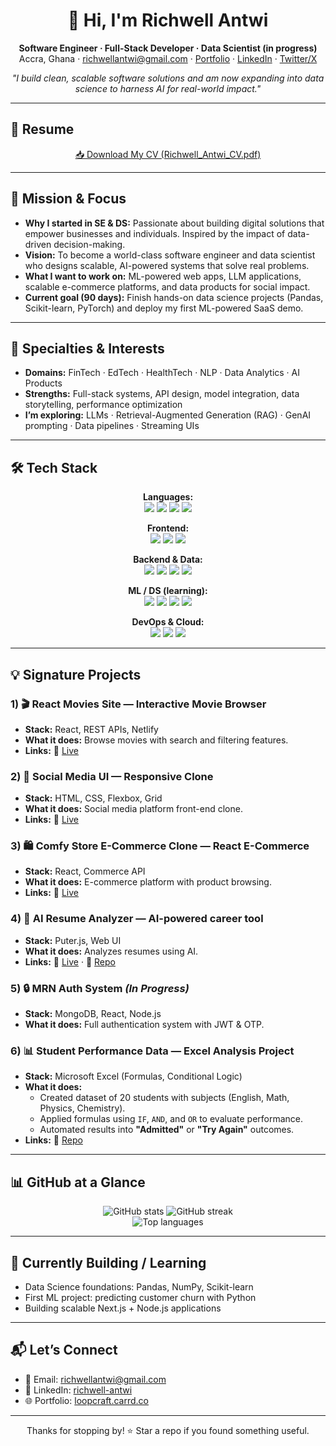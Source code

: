 <!-- Profile README – Professional, ATS-friendly, and recruiter-ready -->
<!-- Repo must be named: github.com/Richwell111/Richwell111 -->

<h1 align="center">👋 Hi, I'm Richwell Antwi</h1>
<p align="center">
  <strong>Software Engineer · Full-Stack Developer · Data Scientist (in progress)</strong><br/>
  Accra, Ghana · <a href="mailto:richwellantwi40@gmail.com">richwellantwi@gmail.com</a> · 
  <a href="https://loopcraft.carrd.co/">Portfolio</a> · 
  <a href="https://www.linkedin.com/in/richwell-antwi/">LinkedIn</a> · 
  <a href="https://twitter.com/">Twitter/X</a>
</p>

<p align="center">
  <em>"I build clean, scalable software solutions and am now expanding into data science to harness AI for real-world impact."</em>
</p>

---

## 📄 Resume
<p align="center">
  <a href="https://github.com/Richwell111/Richwell111/blob/main/assets/Richwell.pdf" target="_blank">
    📥 Download My CV (Richwell_Antwi_CV.pdf)
  </a>
</p>

---

## 🚀 Mission & Focus
- **Why I started in SE & DS:** Passionate about building digital solutions that empower businesses and individuals. Inspired by the impact of data-driven decision-making.  
- **Vision:** To become a world-class software engineer and data scientist who designs scalable, AI-powered systems that solve real problems.  
- **What I want to work on:** ML-powered web apps, LLM applications, scalable e-commerce platforms, and data products for social impact.  
- **Current goal (90 days):** Finish hands-on data science projects (Pandas, Scikit-learn, PyTorch) and deploy my first ML-powered SaaS demo.  

---

## 🧩 Specialties & Interests
- **Domains:** FinTech · EdTech · HealthTech · NLP · Data Analytics · AI Products  
- **Strengths:** Full-stack systems, API design, model integration, data storytelling, performance optimization  
- **I’m exploring:** LLMs · Retrieval-Augmented Generation (RAG) · GenAI prompting · Data pipelines · Streaming UIs  

---

## 🛠 Tech Stack
<div align="center">

**Languages:**  
<img src="https://img.shields.io/badge/JavaScript-F7DF1E?logo=javascript&logoColor=black"/> 
<img src="https://img.shields.io/badge/TypeScript-3178C6?logo=typescript&logoColor=white"/> 
<img src="https://img.shields.io/badge/Python-3776AB?logo=python&logoColor=white"/> 
<img src="https://img.shields.io/badge/SQL-336791?logo=postgresql&logoColor=white"/>

**Frontend:**  
<img src="https://img.shields.io/badge/React-20232a?logo=react&logoColor=61DAFB"/> 
<img src="https://img.shields.io/badge/Next.js-000000?logo=nextdotjs&logoColor=white"/> 
<img src="https://img.shields.io/badge/Tailwind-06B6D4?logo=tailwindcss&logoColor=white"/>

**Backend & Data:**  
<img src="https://img.shields.io/badge/Node.js-339933?logo=nodedotjs&logoColor=white"/> 
<img src="https://img.shields.io/badge/Express-000000?logo=express&logoColor=white"/> 
<img src="https://img.shields.io/badge/PostgreSQL-4169E1?logo=postgresql&logoColor=white"/> 
<img src="https://img.shields.io/badge/MongoDB-4EA94B?logo=mongodb&logoColor=white"/>

**ML / DS (learning):**  
<img src="https://img.shields.io/badge/NumPy-013243?logo=numpy&logoColor=white"/> 
<img src="https://img.shields.io/badge/Pandas-150458?logo=pandas&logoColor=white"/> 
<img src="https://img.shields.io/badge/Scikit--learn-F7931E?logo=scikitlearn&logoColor=white"/> 
<img src="https://img.shields.io/badge/PyTorch-EE4C2C?logo=pytorch&logoColor=white"/>

**DevOps & Cloud:**  
<img src="https://img.shields.io/badge/Docker-2496ED?logo=docker&logoColor=white"/> 
<img src="https://img.shields.io/badge/GitHub%20Actions-2088FF?logo=githubactions&logoColor=white"/> 
<img src="https://img.shields.io/badge/AWS-232F3E?logo=amazonaws&logoColor=white"/> 

</div>

---

## 💡 Signature Projects

### 1) 🎬 React Movies Site — Interactive Movie Browser  
- **Stack:** React, REST APIs, Netlify  
- **What it does:** Browse movies with search and filtering features.  
- **Links:** 🚀 <a href="https://app.netlify.com/projects/react-movies-sites/">Live</a>  

### 2) 💬 Social Media UI — Responsive Clone  
- **Stack:** HTML, CSS, Flexbox, Grid  
- **What it does:** Social media platform front-end clone.  
- **Links:** 🚀 <a href="https://htmlcsssocialmedia.netlify.app/">Live</a>  

### 3) 🛍️ Comfy Store E-Commerce Clone — React E-Commerce  
- **Stack:** React, Commerce API  
- **What it does:** E-commerce platform with product browsing.  
- **Links:** 🚀 <a href="https://rich-comfy.netlify.app/">Live</a>  

### 4) 📄 AI Resume Analyzer — AI-powered career tool  
- **Stack:** Puter.js, Web UI  
- **What it does:** Analyzes resumes using AI.  
- **Links:** 🚀 <a href="https://loopcraft-ai-resume-analyzer-9yhrd.puter.site/">Live</a> · 🔗 <a href="https://github.com/Richwell111/ai-resume-analyzer">Repo</a>  

### 5) 🔒 MRN Auth System *(In Progress)*  
- **Stack:** MongoDB, React, Node.js  
- **What it does:** Full authentication system with JWT & OTP.
  
### 6) 📊 Student Performance Data — Excel Analysis Project  
- **Stack:** Microsoft Excel (Formulas, Conditional Logic)  
- **What it does:**  
  - Created dataset of 20 students with subjects (English, Math, Physics, Chemistry).  
  - Applied formulas using `IF`, `AND`, and `OR` to evaluate performance.  
  - Automated results into **"Admitted"** or **"Try Again"** outcomes.  
- **Links:** 🔗 <a href="https://github.com/Richwell111/student-performance-data">Repo</a>


---

## 📊 GitHub at a Glance
<div align="center">
<img src="https://github-readme-stats.vercel.app/api?username=Richwell111&show_icons=true&hide_title=true&theme=tokyonight" alt="GitHub stats" />
<img src="https://github-readme-streak-stats.herokuapp.com/?user=Richwell111&theme=tokyonight" alt="GitHub streak" />
<br/>
<img src="https://github-readme-stats.vercel.app/api/top-langs/?username=Richwell111&layout=compact&theme=tokyonight" alt="Top languages" />
</div>

---

## 🎯 Currently Building / Learning
- Data Science foundations: Pandas, NumPy, Scikit-learn  
- First ML project: predicting customer churn with Python  
- Building scalable Next.js + Node.js applications  

---

## 📬 Let’s Connect
- 📧 Email: <a href="mailto:richwellantwi40@gmail.com">richwellantwi@gmail.com</a>  
- 💼 LinkedIn: <a href="https://www.linkedin.com/in/richwell-antwi/">richwell-antwi</a>  
- 🌐 Portfolio: <a href="https://loopcraft.carrd.co/">loopcraft.carrd.co</a>  

---

<p align="center">
  Thanks for stopping by! ⭐ Star a repo if you found something useful.
</p>
